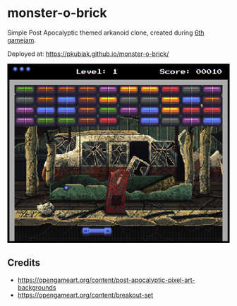 # monster-o-brick
Simple Post Apocalyptic themed arkanoid clone, created during [6th gamejam](https://github.com/pkubiak/gamejam).

Deployed at: https://pkubiak.github.io/monster-o-brick/

![screenshot](screenshot.png)

## Credits ##

- https://opengameart.org/content/post-apocalyptic-pixel-art-backgrounds
- https://opengameart.org/content/breakout-set
